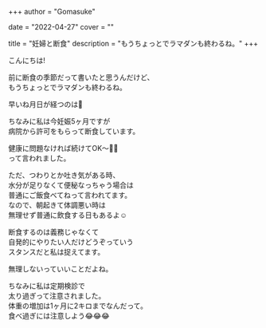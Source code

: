 +++
author = "Gomasuke"

date = "2022-04-27"
cover = ""

title = "妊婦と断食"
description = "もうちょっとでラマダンも終わるね。"
+++

こんにちは!  
  
前に断食の季節だって書いたと思うんだけど、  
もうちょっとでラマダンも終わるね。  
  
早いね月日が経つのは🤣  
  
ちなみに私は今妊娠5ヶ月ですが  
病院から許可をもらって断食しています。  
  
健康に問題なければ続けてOK〜👌🏻  
って言われました。  
  
ただ、つわりとか吐き気がある時、  
水分が足りなくて便秘なっちゃう場合は  
普通にご飯食べてねって言われてます。  
なので、朝起きて体調悪い時は  
無理せず普通に飲食する日もあるよ☺️  
  
断食するのは義務じゃなくて  
自発的にやりたい人だけどうぞっていう  
スタンスだと私は捉えてます。  
  
無理しないっていいことだよね。  
  
ちなみに私は定期検診で  
太り過ぎって注意されました。  
体重の増加は1ヶ月に2キロまでなんだって。  
食べ過ぎには注意しよう😂😂😂    